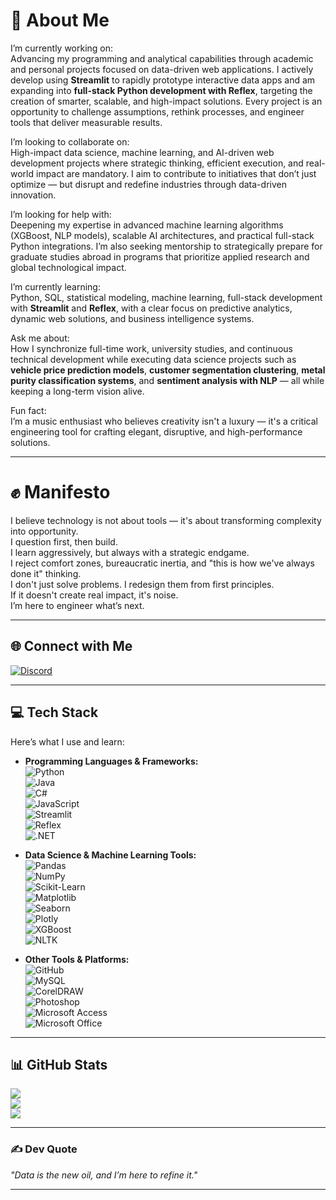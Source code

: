 # 👋 About Me

I’m currently working on:  
Advancing my programming and analytical capabilities through academic and personal projects focused on data-driven web applications. I actively develop using **Streamlit** to rapidly prototype interactive data apps and am expanding into **full-stack Python development with Reflex**, targeting the creation of smarter, scalable, and high-impact solutions. Every project is an opportunity to challenge assumptions, rethink processes, and engineer tools that deliver measurable results.

I’m looking to collaborate on:  
High-impact data science, machine learning, and AI-driven web development projects where strategic thinking, efficient execution, and real-world impact are mandatory. I aim to contribute to initiatives that don’t just optimize — but disrupt and redefine industries through data-driven innovation.

I’m looking for help with:  
Deepening my expertise in advanced machine learning algorithms (XGBoost, NLP models), scalable AI architectures, and practical full-stack Python integrations. I’m also seeking mentorship to strategically prepare for graduate studies abroad in programs that prioritize applied research and global technological impact.

I’m currently learning:  
Python, SQL, statistical modeling, machine learning, full-stack development with **Streamlit** and **Reflex**, with a clear focus on predictive analytics, dynamic web solutions, and business intelligence systems.

Ask me about:  
How I synchronize full-time work, university studies, and continuous technical development while executing data science projects such as **vehicle price prediction models**, **customer segmentation clustering**, **metal purity classification systems**, and **sentiment analysis with NLP** — all while keeping a long-term vision alive.

Fun fact:  
I’m a music enthusiast who believes creativity isn't a luxury — it's a critical engineering tool for crafting elegant, disruptive, and high-performance solutions.

---

# ✊ Manifesto

I believe technology is not about tools — it's about transforming complexity into opportunity.  
I question first, then build.  
I learn aggressively, but always with a strategic endgame.  
I reject comfort zones, bureaucratic inertia, and "this is how we've always done it" thinking.  
I don't just solve problems. I redesign them from first principles.  
If it doesn't create real impact, it's noise.  
I’m here to engineer what’s next.

---

## 🌐 Connect with Me  
[![Discord](https://img.shields.io/badge/Discord-%237289DA.svg?logo=discord&logoColor=white)](https://discord.gg/ricardosv99_48142)  

---

## 💻 Tech Stack  
Here’s what I use and learn:  

- **Programming Languages & Frameworks:**  
  ![Python](https://img.shields.io/badge/python-3670A0?style=for-the-badge&logo=python&logoColor=ffdd54)  
  ![Java](https://img.shields.io/badge/Java-ED8B00?style=for-the-badge&logo=java&logoColor=white)  
  ![C#](https://img.shields.io/badge/c%23-%23239120.svg?style=for-the-badge&logo=csharp&logoColor=white)  
  ![JavaScript](https://img.shields.io/badge/javascript-%23323330.svg?style=for-the-badge&logo=javascript&logoColor=%23F7DF1E)  
  ![Streamlit](https://img.shields.io/badge/Streamlit-FF4B4B?style=for-the-badge&logo=streamlit&logoColor=white)  
  ![Reflex](https://img.shields.io/badge/Reflex-%23000000.svg?style=for-the-badge&logoColor=white)  
  ![.NET](https://img.shields.io/badge/.NET-5C2D91?style=for-the-badge&logo=.net&logoColor=white)  

- **Data Science & Machine Learning Tools:**  
  ![Pandas](https://img.shields.io/badge/pandas-%23150458.svg?style=for-the-badge&logo=pandas&logoColor=white)  
  ![NumPy](https://img.shields.io/badge/numpy-%23013243.svg?style=for-the-badge&logo=numpy&logoColor=white)  
  ![Scikit-Learn](https://img.shields.io/badge/scikit--learn-%23F7931E.svg?style=for-the-badge&logo=scikit-learn&logoColor=white)  
  ![Matplotlib](https://img.shields.io/badge/Matplotlib-%23ffffff.svg?style=for-the-badge&logo=Matplotlib&logoColor=black)  
  ![Seaborn](https://img.shields.io/badge/seaborn-76B900?style=for-the-badge&logo=seaborn&logoColor=white)  
  ![Plotly](https://img.shields.io/badge/Plotly-%233F4F75.svg?style=for-the-badge&logo=plotly&logoColor=white)  
  ![XGBoost](https://img.shields.io/badge/XGBoost-%23FF6600.svg?style=for-the-badge&logo=xgboost&logoColor=white)  
  ![NLTK](https://img.shields.io/badge/NLTK-%23007ACC.svg?style=for-the-badge&logo=python&logoColor=white)  

- **Other Tools & Platforms:**  
  ![GitHub](https://img.shields.io/badge/github-%23121011.svg?style=for-the-badge&logo=github&logoColor=white)  
  ![MySQL](https://img.shields.io/badge/mysql-%2300f.svg?style=for-the-badge&logo=mysql&logoColor=white)  
  ![CorelDRAW](https://img.shields.io/badge/CorelDRAW-009E49?style=for-the-badge&logo=coreldraw&logoColor=white)  
  ![Photoshop](https://img.shields.io/badge/Adobe%20Photoshop-31A8FF.svg?style=for-the-badge&logo=Adobe-Photoshop&logoColor=white)  
  ![Microsoft Access](https://img.shields.io/badge/Microsoft%20Access-A4373A.svg?style=for-the-badge&logo=Microsoft-Access&logoColor=white)  
  ![Microsoft Office](https://img.shields.io/badge/Microsoft_Office-D83B01?style=for-the-badge&logo=microsoft-office&logoColor=white)  

---

## 📊 GitHub Stats  
![](https://github-readme-stats.vercel.app/api?username=RicardoSalazarV&theme=dark&hide_border=false&include_all_commits=true&count_private=true)  
![](https://github-readme-streak-stats.herokuapp.com/?user=RicardoSalazarV&theme=dark&hide_border=false)  
![](https://github-readme-stats.vercel.app/api/top-langs/?username=RicardoSalazarV&theme=dark&hide_border=false&include_all_commits=true&count_private=true&layout=compact)  

---

### ✍️ Dev Quote  
_"Data is the new oil, and I’m here to refine it."_

---